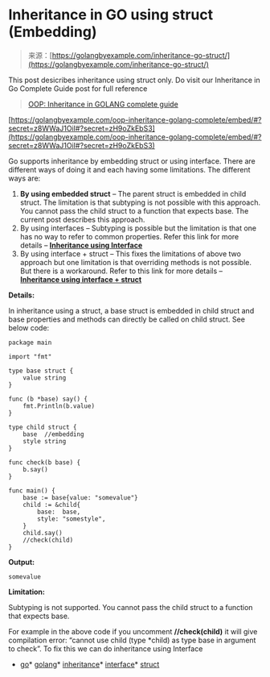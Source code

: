 <!--yml
category: 未分类
date: 2024-10-13 06:00:33
-->

# Inheritance in GO using struct (Embedding)

> 来源：[https://golangbyexample.com/inheritance-go-struct/](https://golangbyexample.com/inheritance-go-struct/)

This post desicribes inheritance using struct only. Do visit our Inheritance in Go Complete Guide post for full reference

> [OOP: Inheritance in GOLANG complete guide](https://golangbyexample.com/oop-inheritance-golang-complete/)

[https://golangbyexample.com/oop-inheritance-golang-complete/embed/#?secret=z8WWaJ1OiI#?secret=zH9oZkEbS3](https://golangbyexample.com/oop-inheritance-golang-complete/embed/#?secret=z8WWaJ1OiI#?secret=zH9oZkEbS3)

Go supports inheritance by embedding struct or using interface. There are different ways of doing it and each having some limitations. The different ways are:

1.  **By using embedded struct** – The parent struct is embedded in child struct. The limitation is that subtyping is not possible with this approach. You cannot pass the child struct to a function that expects base. The current post describes this approach.
2.  By using interfaces – Subtyping is possible but the limitation is that one has no way to refer to common properties. Refer this link for more details – [**Inheritance using Interface**](https://golangbyexample.com/inheritance-go-interface/)
3.  By using interface + struct – This fixes the limitations of above two approach but one limitation is that overriding methods is not possible. But there is a workaround. Refer to this link for more details – [**Inheritance using interface + struct**](https://golangbyexample.com/inheritance-go-interface-struct/)

**Details:**

In inheritance using a struct, a base struct is embedded in child struct and base properties and methods can directly be called on child struct. See below code:

```
package main

import "fmt"

type base struct {
	value string
}

func (b *base) say() {
	fmt.Println(b.value)
}

type child struct {
	base  //embedding
	style string
}

func check(b base) {
	b.say()
}

func main() {
	base := base{value: "somevalue"}
	child := &child{
		base:  base,
		style: "somestyle",
	}
	child.say()
	//check(child)
} 
```

**Output:**

```
somevalue
```

**Limitation:**

Subtyping is not supported. You cannot pass the child struct to a function that expects base.

For example in the above code if you uncomment **//check(child)** it will give compilation error: “cannot use child (type *child) as type base in argument to check”. To fix this we can do inheritance using Interface

*   [go](https://golangbyexample.com/tag/go/)*   [golang](https://golangbyexample.com/tag/golang/)*   [inheritance](https://golangbyexample.com/tag/inheritance/)*   [interface](https://golangbyexample.com/tag/interface/)*   [struct](https://golangbyexample.com/tag/struct/)